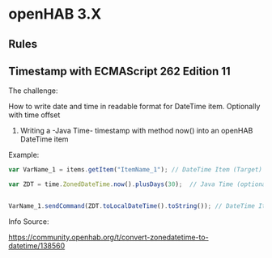 # openHAB 3.X
## Rules
## Timestamp with ECMAScript 262 Edition 11  

The challenge:

How to write date and time in readable format for DateTime item. Optionally with time offset

1.	Writing a -Java Time- timestamp with method now() into an openHAB DateTime item

Example:

```JavaScript
var VarName_1 = items.getItem("ItemName_1"); // DateTime Item (Target)

var ZDT = time.ZonedDateTime.now().plusDays(30);  // Java Time (optional with Offset)


VarName_1.sendCommand(ZDT.toLocalDateTime().toString()); // DateTime Item with right Stringformat updaten
```

Info Source:

https://community.openhab.org/t/convert-zonedatetime-to-datetime/138560

